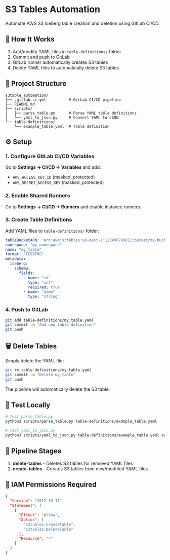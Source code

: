 # S3 Tables Automation

Automate AWS S3 Iceberg table creation and deletion using GitLab CI/CD.

## 🚀 How It Works

1. Add/modify YAML files in `table-definitions/` folder
2. Commit and push to GitLab
3. GitLab runner automatically creates S3 tables
4. Delete YAML files to automatically delete S3 tables

## 📁 Project Structure
```
s3table_automation/
├── .gitlab-ci.yml          # GitLab CI/CD pipeline
├── README.md
├── scripts/
│   ├── parse_table.py      # Parse YAML table definitions
│   └── yaml_to_json.py     # Convert YAML to JSON
└── table-definitions/
    └── example_table.yaml  # Table definition
```

## ⚙️ Setup

### 1. Configure GitLab CI/CD Variables

Go to **Settings → CI/CD → Variables** and add:

- `AWS_ACCESS_KEY_ID` (masked, protected)
- `AWS_SECRET_ACCESS_KEY` (masked, protected)

### 2. Enable Shared Runners

Go to **Settings → CI/CD → Runners** and enable instance runners.

### 3. Create Table Definitions

Add YAML files to `table-definitions/` folder:
```yaml
tableBucketARN: "arn:aws:s3tables:us-east-1:123456789012:bucket/my-bucket"
namespace: "my_namespace"
name: "my_table"
format: "ICEBERG"
metadata:
  iceberg:
    schema:
      fields:
        - name: "id"
          type: "int"
          required: true
        - name: "name"
          type: "string"
```

### 4. Push to GitLab
```bash
git add table-definitions/my_table.yaml
git commit -m "Add new table definition"
git push
```

## 🗑️ Delete Tables

Simply delete the YAML file:
```bash
git rm table-definitions/my_table.yaml
git commit -m "Delete my_table"
git push
```

The pipeline will automatically delete the S3 table.

## 🧪 Test Locally
```bash
# Test parse_table.py
python3 scripts/parse_table.py table-definitions/example_table.yaml

# Test yaml_to_json.py
python3 scripts/yaml_to_json.py table-definitions/example_table.yaml output.json
```

## 📝 Pipeline Stages

1. **delete-tables** - Deletes S3 tables for removed YAML files
2. **create-tables** - Creates S3 tables from new/modified YAML files

## 🔐 IAM Permissions Required
```json
{
  "Version": "2012-10-17",
  "Statement": [
    {
      "Effect": "Allow",
      "Action": [
        "s3tables:CreateTable",
        "s3tables:DeleteTable"
      ],
      "Resource": "*"
    }
  ]
}
```